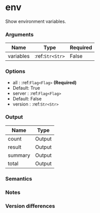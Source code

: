 [//]: # (THE CONTENT BELOW IS GENERATED. DO NOT EDIT.)
# env
Show environment variables.

### Arguments
|Name|Type|Required
|-|-|-
|variables|:ref:`Str<Str>`|False

### Options
* all : :ref:`Flag<Flag>` **(Required)**
 * Default: True
* server : :ref:`Flag<Flag>`
 * Default: False
* version : :ref:`Str<Str>`

### Output
|Name|Type
|-|-
|count|Output
|result|Output
|summary|Output
|total|Output

[//]: # (ADD YOUR NOTES BELOW. THESE WILL BE PICKED EVERY TIME THE DOCS ARE REGENERATED. //end)
### Semantics

### Notes

### Version differences